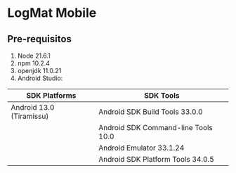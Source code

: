 # LogMat Mobile

## Pre-requisitos

1. Node 21.6.1
1. npm 10.2.4
1. openjdk 11.0.21
1. Android Studio:

|  SDK Platforms | SDK Tools |
|---|---|
| Android 13.0 (Tiramissu) | Android SDK Build Tools 33.0.0 |
|   | Android SDK Command-line Tools 10.0 |
|   | Android Emulator 33.1.24 |
|   | Android SDK Platform Tools 34.0.5 |
